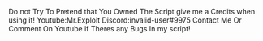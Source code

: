 Do not Try To Pretend that You Owned The Script
give me a Credits when using it!
Youtube:Mr.Exploit
Discord:invalid-user#9975
Contact Me Or Comment On Youtube if Theres any Bugs
In my script!
